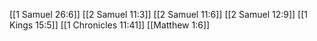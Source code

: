 [[1 Samuel 26:6]]
[[2 Samuel 11:3]]
[[2 Samuel 11:6]]
[[2 Samuel 12:9]]
[[1 Kings 15:5]]
[[1 Chronicles 11:41]]
[[Matthew 1:6]]
